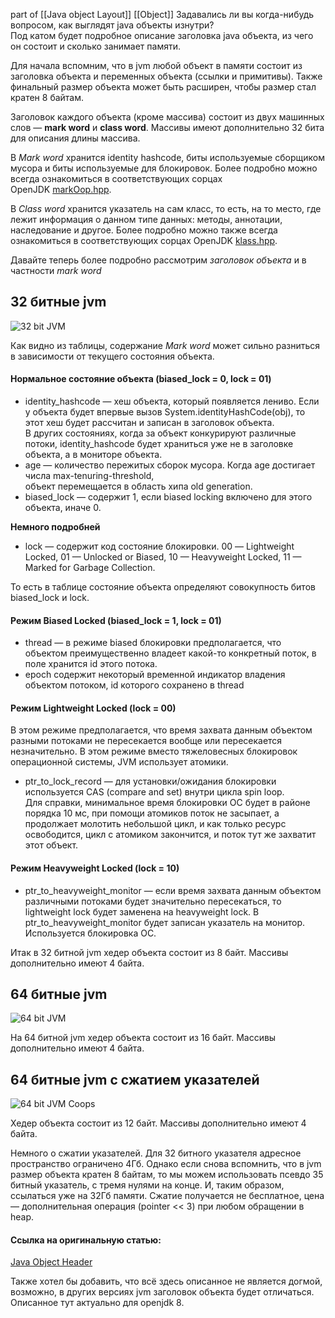 part of [[Java object Layout]]
[[Object]]
Задавались ли вы когда-нибудь вопросом, как выглядят java объекты изнутри?  
Под катом будет подробное описание заголовка java объекта, из чего он состоит и сколько занимает памяти.

  

Для начала вспомним, что в jvm любой объект в памяти состоит из заголовка объекта и переменных объекта (ссылки и примитивы). Также финальный размер объекта может быть расширен, чтобы размер стал кратен 8 байтам.

  

Заголовок каждого объекта (кроме массива) состоит из двух машинных слов — **mark word** и **сlass word**. Массивы имеют дополнительно 32 бита для описания длины массива.

  

В _Mark word_ хранится identity hashcode, биты используемые сборщиком мусора и биты используемые для блокировок. Более подробно можно всегда ознакомиться в соответствующих сорцах OpenJDK [markOop.hpp](http://hg.openjdk.java.net/jdk8/jdk8/hotspot/file/87ee5ee27509/src/share/vm/oops/markOop.hpp).

  

В _Class word_ хранится указатель на сам класс, то есть, на то место, где лежит информация о данном типе данных: методы, аннотации, наследование и другое. Более подробно можно также всегда ознакомиться в соответствующих сорцах OpenJDK [klass.hpp](http://hg.openjdk.java.net/jdk8/jdk8/hotspot/file/87ee5ee27509/src/share/vm/oops/klass.hpp).

  

Давайте теперь более подробно рассмотрим _заголовок объекта_ и в частности _mark word_

  

## 32 битные jvm

  

![32 bit JVM](https://habrastorage.org/r/w1560/webt/ic/95/vd/ic95vdspq0wgsolqgrwonbgodwo.png)

  

Как видно из таблицы, содержание _Mark word_ может сильно разниться в зависимости от текущего состояния объекта.

  

#### Нормальное состояние объекта (biased_lock = 0, lock = 01)

  

- identity_hashcode — хеш объекта, который появляется лениво. Если у объекта будет впервые вызов System.identityHashCode(obj), то этот хеш будет рассчитан и записан в заголовок объекта.  
    В других состояниях, когда за объект конкурируют различные потоки, identity_hashcode будет храниться уже не в заголовке объекта, а в мониторе объекта.
- age — количество пережитых сборок мусора. Когда age достигает числа max-tenuring-threshold,  
    объект перемещается в область хипа old generation.
- biased_lock — содержит 1, если biased locking включено для этого объекта, иначе 0.

  

**Немного подробней**

  

- lock — содержит код состояние блокировки. 00 — Lightweight Locked, 01 — Unlocked or Biased, 10 — Heavyweight Locked, 11 — Marked for Garbage Collection.

  

То есть в таблице состояние объекта определяют совокупность битов biased_lock и lock.

  

#### Режим Biased Locked (biased_lock = 1, lock = 01)

  

- thread — в режиме biased блокировки предполагается, что объектом преимущественно владеет какой-то конкретный поток, в поле хранится id этого потока.
- epoch содержит некоторый временной индикатор владения объектом потоком, id которого сохранено в thread

  

#### Режим Lightweight Locked (lock = 00)

  

В этом режиме предполагается, что время захвата данным объектом разными потоками не пересекается вообще или пересекается незначительно. В этом режиме вместо тяжеловесных блокировок операционной системы, JVM использует атомики.

  

- ptr_to_lock_record — для установки/ожидания блокировки используется CAS (compare and set) внутри цикла spin loop.  
    Для справки, минимальное время блокировки ОС будет в районе порядка 10 мс, при помощи атомиков поток не засыпает, а продолжает молотить небольшой цикл, и как только ресурс освободится, цикл с атомиком закончится, и поток тут же захватит этот объект.

  

#### Режим Heavyweight Locked (lock = 10)

  

- ptr_to_heavyweight_monitor — если время захвата данным объектом различными потоками будет значительно пересекаться, то lightweight lock будет заменена на heavyweight lock. В ptr_to_heavyweight_monitor будет записан указатель на монитор. Используется блокировка ОС.

  

Итак в 32 битной jvm хедер объекта состоит из 8 байт. Массивы дополнительно имеют 4 байта.

  

## 64 битные jvm

  

![64 bit JVM](https://habrastorage.org/r/w1560/webt/gz/hm/ks/gzhmksgyzo2rowjnnm85g62ldu4.png)

  

На 64 битной jvm хедер объекта состоит из 16 байт. Массивы дополнительно имеют 4 байта.

  

## 64 битные jvm с сжатием указателей

  

![64 bit JVM  Coops](https://habrastorage.org/r/w1560/webt/xt/58/lp/xt58lpwwgpxsxky_gjwivje0ub0.png)

  

Хедер объекта состоит из 12 байт. Массивы дополнительно имеют 4 байта.

  

Немного о сжатии указателей. Для 32 битного указателя адресное пространство ограничено 4Гб. Однако если снова вспомнить, что в jvm размер объекта кратен 8 байтам, то мы можем использовать псевдо 35 битный указатель, с тремя нулями на конце. И, таким образом, ссылаться уже на 32Гб памяти. Сжатие получается не бесплатное, цена — дополнительная операция (pointer << 3) при любом обращении в heap.

  

#### Ссылка на оригинальную статью:

  

[Java Object Header](http://arturmkrtchyan.com/java-object-header)

  

Также хотел бы добавить, что всё здесь описанное не является догмой, возможно, в других версиях jvm заголовок объекта будет отличаться. Описанное тут актуально для openjdk 8.
